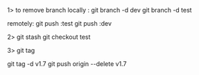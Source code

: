 1>
to remove branch locally :
git branch -d dev
git branch -d test


remotely:
git push :test
git push :dev


2>
git stash
git checkout test




3>
git tag

git tag -d v1.7
git push origin --delete v1.7
